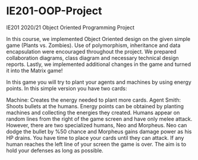 # IE201-OOP-Project
IE201 2020/21 Object Oriented Programming Project

In this course, we implemented Object Oriented design on the given simple game (Plants vs. Zombies). Use of polymorphism, inheritance and data encapsulation were encouraged throughout the project. We prepared collaboration diagrams, class diagram and necessary technical design reports. Lastly, we implemented additional changes in the game and turned it into the Matrix game!

In this game you will try to plant your agents and machines by using energy points. In this simple version you have two cards:

Machine: Creates the energy needed to plant more cards.
Agent Smith: Shoots bullets at the humans.
Energy points can be obtained by planting machines and collecting the energies they created. Humans appear on random lines from the right of the game screen and have only melee attack. However, there are two specialized humans, Neo and Morpheus. Neo can dodge the bullet by %50 chance and Morpheus gains damage power as his HP drains. You have time to place your cards until they can attack. If any human reaches the left line of your screen the game is over. The aim is to hold your defenses as long as possible. 
